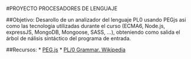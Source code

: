 #PROYECTO PROCESADORES DE LENGUAJE

##Objetivo:
    Desarollo de un analizador del lenguaje PL0 usando PEGjs asi como las tecnologia utilizadas durante el curso (ECMA6, Node.js, 
    expressJS, MongoDB, Mongoose, SASS, ...), obteniendo como salida el árbol de nálisis sintáctico del programa de entrada.
    
##Recursos:
    * [PEG.js](http://pegjs.majda.cz/)
    * [PL/0 Grammar. Wikipedia](http://en.wikipedia.org/wiki/Recursive_descent_parser)
